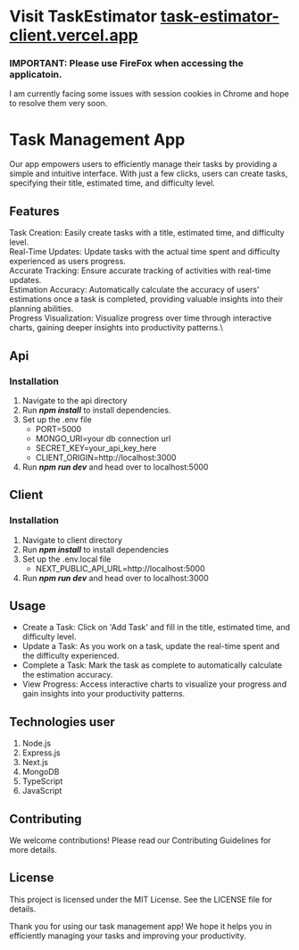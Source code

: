 # Visit TaskEstimator [task-estimator-client.vercel.app](task-estimator-client.vercel.app/)
### IMPORTANT: Please use FireFox when accessing the applicatoin.
I am currently facing some issues with session cookies in Chrome and hope to resolve them very soon. 



# Task Management App
Our app empowers users to efficiently manage their tasks by providing a simple and intuitive interface. With just a few clicks, users can create tasks, specifying their title, estimated time, and difficulty level.

## Features
Task Creation: Easily create tasks with a title, estimated time, and difficulty level.\
Real-Time Updates: Update tasks with the actual time spent and difficulty experienced as users progress.\
Accurate Tracking: Ensure accurate tracking of activities with real-time updates.\
Estimation Accuracy: Automatically calculate the accuracy of users' estimations once a task is completed, providing valuable insights into their planning abilities.\
Progress Visualization: Visualize progress over time through interactive charts, gaining deeper insights into productivity patterns.\


## Api
### Installation

1. Navigate to the api directory
2. Run ***npm install*** to install dependencies.
3. Set up the .env file 
    - PORT=5000
    - MONGO_URI=your db connection url
    - SECRET_KEY=your_api_key_here
    - CLIENT_ORIGIN=http://localhost:3000 
4. Run ***npm run dev*** and head over to localhost:5000

## Client
### Installation

1. Navigate to client directory
2. Run ***npm install*** to install dependencies
3. Set up the .env.local file 
    - NEXT_PUBLIC_API_URL=http://localhost:5000
4. Run ***npm run dev*** and head over to localhost:3000

## Usage
- Create a Task: Click on 'Add Task' and fill in the title, estimated time, and difficulty level.
- Update a Task: As you work on a task, update the real-time spent and the difficulty experienced.
- Complete a Task: Mark the task as complete to automatically calculate the estimation accuracy.
- View Progress: Access interactive charts to visualize your progress and gain insights into your productivity patterns.

## Technologies user
1. Node.js
2. Express.js
3. Next.js
4. MongoDB
5. TypeScript
6. JavaScript

## Contributing
We welcome contributions! Please read our Contributing Guidelines for more details.

## License
This project is licensed under the MIT License. See the LICENSE file for details.

Thank you for using our task management app! We hope it helps you in efficiently managing your tasks and improving your productivity.
